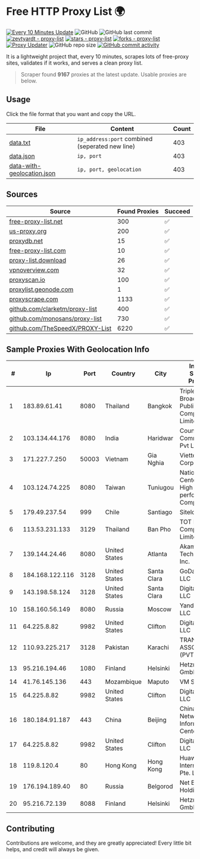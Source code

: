 
# Free HTTP Proxy List 🌍

[![Every 10 Minutes Update](https://github.com/mertguvencli/http-proxy-list/actions/workflows/main.yml/badge.svg?branch=main)](https://github.com/mertguvencli/http-proxy-list/actions/workflows/main.yml)
![GitHub](https://img.shields.io/github/license/mertguvencli/http-proxy-list)
![GitHub last commit](https://img.shields.io/github/last-commit/mertguvencli/http-proxy-list)
[![zevtyardt - proxy-list](https://img.shields.io/static/v1?label=zevtyardt&message=proxy-list&color=blue&logo=github)](https://github.com/zevtyardt/proxy-list "Go to GitHub repo")
[![stars - proxy-list](https://img.shields.io/github/stars/zevtyardt/proxy-list?style=social)](https://github.com/zevtyardt/proxy-list)
[![forks - proxy-list](https://img.shields.io/github/forks/zevtyardt/proxy-list?style=social)](https://github.com/zevtyardt/proxy-list)
[![Proxy Updater](https://github.com/zevtyardt/proxy-list/workflows/Proxy%20Updater/badge.svg)](https://github.com/zevtyardt/proxy-list/actions?query=workflow:"Proxy+Updater")
![GitHub repo size](https://img.shields.io/github/repo-size/zevtyardt/proxy-list)
[![GitHub commit activity](https://img.shields.io/github/commit-activity/m/zevtyardt/proxy-list?logo=commits)](https://github.com/zevtyardt/proxy-list/commits/main)

It is a lightweight project that, every 10 minutes, scrapes lots of free-proxy sites, validates if it works, and serves a clean proxy list.

> Scraper found **9167** proxies at the latest update. Usable proxies are below.

## Usage

Click the file format that you want and copy the URL.

|File|Content|Count|
|----|-------|-----|
|[data.txt](https://raw.githubusercontent.com/mertguvencli/http-proxy-list/main/proxy-list/data.txt)|`ip_address:port` combined (seperated new line)|403|
|[data.json](https://raw.githubusercontent.com/mertguvencli/http-proxy-list/main/proxy-list/data.json)|`ip, port`|403|
|[data-with-geolocation.json](https://raw.githubusercontent.com/mertguvencli/http-proxy-list/main/proxy-list/data-with-geolocation.json)|`ip, port, geolocation`|403|

## Sources

|Source|Found Proxies|Succeed|
|------|-------------|-------|
|[free-proxy-list.net](https://free-proxy-list.net)|300|✅|
|[us-proxy.org](https://www.us-proxy.org)|200|✅|
|[proxydb.net](http://proxydb.net)|15|✅|
|[free-proxy-list.com](https://free-proxy-list.com/?page=&port=&type%5B%5D=http&type%5B%5D=https&up_time=0&search=Search)|10|✅|
|[proxy-list.download](https://www.proxy-list.download/HTTP)|26|✅|
|[vpnoverview.com](https://vpnoverview.com/privacy/anonymous-browsing/free-proxy-servers)|32|✅|
|[proxyscan.io](https://www.proxyscan.io)|100|✅|
|[proxylist.geonode.com](https://proxylist.geonode.com/api/proxy-list?limit=300&page=1&sort_by=lastChecked&sort_type=desc&protocols=http,https)|1|✅|
|[proxyscrape.com](https://api.proxyscrape.com/v2/?request=displayproxies&protocol=http&timeout=10000&country=all&ssl=all&anonymity=all)|1133|✅|
|[github.com/clarketm/proxy-list](https://raw.githubusercontent.com/clarketm/proxy-list/master/proxy-list-raw.txt)|400|✅|
|[github.com/monosans/proxy-list](https://raw.githubusercontent.com/monosans/proxy-list/main/proxies/http.txt)|730|✅|
|[github.com/TheSpeedX/PROXY-List](https://raw.githubusercontent.com/TheSpeedX/PROXY-List/master/http.txt)|6220|✅|


## Sample Proxies With Geolocation Info

|#|Ip|Port|Country|City|Internet Service Provider|
|-|--|----|-------|----|-------------------------|
|1|183.89.61.41|8080|Thailand|Bangkok|Triple T Broadband Public Company Limited|
|2|103.134.44.176|8080|India|Haridwar|Countrylink Communiction Pvt Ltd|
|3|171.227.7.250|50003|Vietnam|Gia Nghia|Viettel Corporation|
|4|103.124.74.225|8080|Taiwan|Tuniugou|National Center for High-performance Computing|
|5|179.49.237.54|999|Chile|Santiago|Sitelco SPA|
|6|113.53.231.133|3129|Thailand|Ban Pho|TOT Public Company Limited|
|7|139.144.24.46|8080|United States|Atlanta|Akamai Technologies, Inc.|
|8|184.168.122.116|3128|United States|Santa Clara|GoDaddy.com, LLC|
|9|143.198.58.124|3128|United States|Santa Clara|DigitalOcean, LLC|
|10|158.160.56.149|8080|Russia|Moscow|Yandex.Cloud LLC|
|11|64.225.8.82|9982|United States|Clifton|DigitalOcean, LLC|
|12|110.93.225.217|3128|Pakistan|Karachi|TRANSWORLD ASSOCIATES (PVT) LIMITED|
|13|95.216.194.46|1080|Finland|Helsinki|Hetzner Online GmbH|
|14|41.76.145.136|443|Mozambique|Maputo|VM  S.A|
|15|64.225.8.82|9982|United States|Clifton|DigitalOcean, LLC|
|16|180.184.91.187|443|China|Beijing|China Internet Network Information Center|
|17|64.225.8.82|9982|United States|Clifton|DigitalOcean, LLC|
|18|119.8.120.4|80|Hong Kong|Hong Kong|Huawei International Pte. LTD|
|19|176.194.189.40|80|Russia|Belgorod|Net By Net Holding LLC|
|20|95.216.72.139|8088|Finland|Helsinki|Hetzner Online GmbH|



## Contributing

Contributions are welcome, and they are greatly appreciated! Every
little bit helps, and credit will always be given.

